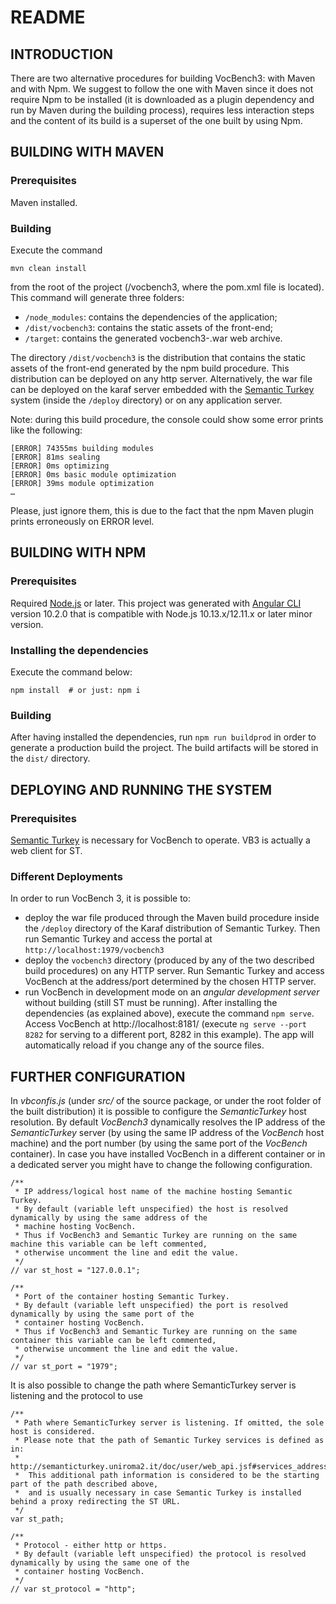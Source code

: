 # README

## INTRODUCTION

There are two alternative procedures for building VocBench3: with Maven and with Npm.
We suggest to follow the one with Maven since it does not require Npm to be installed (it is downloaded as a plugin dependency and run by Maven during the building process), requires less interaction steps and the content of its build is a superset of the one built by using Npm.

##	BUILDING WITH MAVEN

### Prerequisites

Maven installed.

### Building

Execute the command
```
mvn clean install
```
from the root of the project (/vocbench3, where the pom.xml file is located). This command will generate three folders: 

*	`/node_modules`: contains the dependencies of the application;
*	`/dist/vocbench3`: contains the static assets of the front-end;
*	`/target`: contains the generated vocbench3-<versionnumber>.war web archive.

The directory `/dist/vocbench3` is the distribution that contains the static assets of the front-end generated by the npm build procedure. 
This distribution can be deployed on any http server. Alternatively, the war file can be deployed on the karaf server embedded with the [Semantic Turkey](http://semanticturkey.uniroma2.it/) system (inside the `/deploy` directory) or on any application server.

Note: during this build procedure, the console could show some error prints like the following:
```
[ERROR] 74355ms building modules
[ERROR] 81ms sealing
[ERROR] 0ms optimizing
[ERROR] 0ms basic module optimization
[ERROR] 39ms module optimization
…
```
Please, just ignore them, this is due to the fact that the npm Maven plugin prints erroneously on ERROR level.


##	BUILDING WITH NPM

### Prerequisites

Required [Node.js](https://nodejs.org/en/download) or later.
This project was generated with [Angular CLI](https://github.com/angular/angular-cli) version 10.2.0 that is compatible with Node.js 10.13.x/12.11.x or later minor version.

### Installing the dependencies

Execute the command below:
```
npm install  # or just: npm i
```

### Building

After having installed the dependencies, run `npm run buildprod` in order to generate a production build the project. The build artifacts will be stored in the `dist/` directory.


## DEPLOYING AND RUNNING THE SYSTEM ##

### Prerequisites ###

[Semantic Turkey](http://semanticturkey.uniroma2.it/) is necessary for VocBench to operate. VB3 is actually a web client for ST.


### Different Deployments

In order to run VocBench 3, it is possible to:

* deploy the war file produced through the Maven build procedure inside the `/deploy` directory of the Karaf distribution of Semantic Turkey. Then run Semantic Turkey and access the portal at `http://localhost:1979/vocbench3`
* deploy the `vocbench3` directory (produced by any of the two described build procedures) on any HTTP server. Run Semantic Turkey and access VocBench at the address/port determined by the chosen HTTP server.
* run VocBench in development mode on an *angular development server* without building (still ST must be running). After installing the dependencies (as explained above), execute the command `npm serve`. Access VocBench at http://localhost:8181/ (execute `ng serve --port 8282` for serving to a different port, 8282 in this example). The app will automatically reload if you change any of the source files.


## FURTHER CONFIGURATION ##

In *vbconfis.js* (under *src/* of the source package, or under the root folder of the built distribution) it is possible to configure the *SemanticTurkey* host resolution.
By default *VocBench3* dynamically resolves the IP address of the *SemanticTurkey* server (by using the same IP address of the *VocBench* host machine) and the port number (by using the same port of the *VocBench* container).
In case you have installed VocBench in a different container or in a dedicated server you might have to change the following configuration.
```
/**
 * IP address/logical host name of the machine hosting Semantic Turkey.
 * By default (variable left unspecified) the host is resolved dynamically by using the same address of the 
 * machine hosting VocBench.
 * Thus if VocBench3 and Semantic Turkey are running on the same machine this variable can be left commented,
 * otherwise uncomment the line and edit the value.
 */
// var st_host = "127.0.0.1";

/**
 * Port of the container hosting Semantic Turkey.
 * By default (variable left unspecified) the port is resolved dynamically by using the same port of the 
 * container hosting VocBench.
 * Thus if VocBench3 and Semantic Turkey are running on the same container this variable can be left commented,
 * otherwise uncomment the line and edit the value.
 */
// var st_port = "1979";
```
It is also possible to change the path where SemanticTurkey server is listening and the protocol to use
```
/**   
 * Path where SemanticTurkey server is listening. If omitted, the sole host is considered.
 * Please note that the path of Semantic Turkey services is defined as in:
 *  http://semanticturkey.uniroma2.it/doc/user/web_api.jsf#services_address_structure
 *  This additional path information is considered to be the starting part of the path described above, 
 *  and is usually necessary in case Semantic Turkey is installed behind a proxy redirecting the ST URL.
 */ 
var st_path;

/**
 * Protocol - either http or https.
 * By default (variable left unspecified) the protocol is resolved dynamically by using the same one of the
 * container hosting VocBench.
 */
// var st_protocol = "http";
```